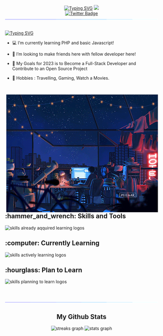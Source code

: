 <div id="header" align="center">
<a href="https://git.io/typing-svg"><img src="https://readme-typing-svg.demolab.com?font=Poppins&size=40&duration=2800&pause=2000&color=FAFAFA&center=true&vCenter=true&width=1080&height=100&lines=Hello%2C+Welcome+to+my+Github+Profile!" alt="Typing SVG" /></a>
  <img src="https://media.giphy.com/media/M9gbBd9nbDrOTu1Mqx/giphy.gif" width="100"/>
  <div id="badges">
  <a href="https://twitter.com/yogialfin23">
    <img src="https://img.shields.io/badge/Twitter-blue?style=for-the-badge&logo=twitter&logoColor=white" alt="Twitter Badge"/>
  </a>
</div>
<img  src="assets/borderseperator.gif">
</div>

</br>

<div>

<a href="https://git.io/typing-svg"><img src="https://readme-typing-svg.demolab.com?font=Poppins&size=24&duration=2800&pause=2000&color=FAFAFA&vCenter=true&width=900&lines=My+name+is+Yogie+Alfin%2C+i'm+a++Junior+Web+Developer+from+Indonesia." alt="Typing SVG" /></a>

* :computer: I’m currently learning PHP and basic Javascript! <br>

* :paw_prints: I’m looking to make friends here with fellow developer here! <br>

* :dart: My Goals for 2023 is to Become a Full-Stack Developer and Contribute to an Open Source Project <br>

* :city_sunset: Hobbies :  Travelling, Gaming, Watch a Movies. <br>

</div>
<h2></h2><br>
  <img align="right" src="assets/nightlife.gif" alt="Lofi Nightlight scene" width="500"/>
<div>
  <h2> <strong> :hammer_and_wrench: Skills and Tools </strong></h2>
  <img src="https://skillicons.dev/icons?i=bash,git,linux,html,css, bootstap" alt="skills already aqquired learning logos"> <br>
  <h2> <strong> :computer: Currently Learning </strong></h2>
  <img src="https://skillicons.dev/icons?i=js,php" alt="skills actively learning logos"> <br>
  <h2> <strong> :hourglass: Plan to Learn </strong></h2>
  <img src="https://skillicons.dev/icons?i=tailwind,react,ts,laravel,nodejs,mongodb" alt="skills planning to learn logos">
</div>

<br><br>
<img  src="assets/borderseperator.gif">

<div align="center">
  <h2> <strong> My Github Stats </strong></h2>
  <img src="https://github-readme-streak-stats.herokuapp.com?user=yogiealfin&theme=tokyonight" height="150" alt="streaks graph"  />
  <img src="https://github-readme-stats-git-masterrstaa-rickstaa.vercel.app/api?username=yogiealfin&show_icons=true&theme=tokyonight" height="150" alt="stats graph"  />
  
</div> <br>

